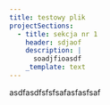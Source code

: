 ```yaml
---
title: testowy plik
projectSections:
  - title: sekcja nr 1
    header: sdjaof
    description: |
      soadjfioasdf
    _template: text
---
```


asdfasdfsfsfsafasfasfsaf

